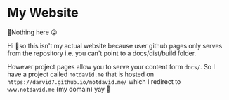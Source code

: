 # My Website
👋Nothing here 😛

Hi 👋so this isn't my actual website because user github pages only serves from the repository i.e. you can't point to a docs/dist/build folder.

However project pages allow you to serve your content form `docs/`. So I have a project called `notdavid.me` that is hosted on `https://darvid7.github.io/notdavid.me/` which I redirect to `www.notdavid.me` (my domain) yay 🎉


